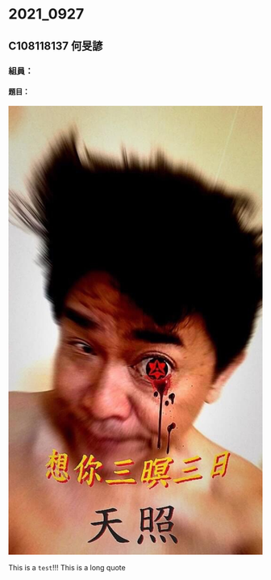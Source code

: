 # 2021_0927
## C108118137 何旻諺
### 組員：
#### 題目：
![88](IMG_1182.jpg)

This is a ` test `!!!
This is a long quote 
